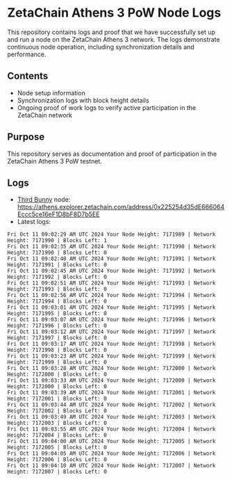 # ZetaChain Athens 3 PoW Node Logs
This repository contains logs and proof that we have successfully set up and run a node on the ZetaChain Athens 3 network. The logs demonstrate continuous node operation, including synchronization details and performance.

## Contents
- Node setup information
- Synchronization logs with block height details
- Ongoing proof of work logs to verify active participation in the ZetaChain network

## Purpose
This repository serves as documentation and proof of participation in the ZetaChain Athens 3 PoW testnet.

## Logs

- [Third Bunny](https://thirdbunny.xyz/) node: https://athens.explorer.zetachain.com/address/0x225254d35dE666064Eccc5ce16eF1D8bF8D7b5EE
- Latest logs:
```
Fri Oct 11 09:02:29 AM UTC 2024 Your Node Height: 7171989 | Network Height: 7171990 | Blocks Left: 1
Fri Oct 11 09:02:35 AM UTC 2024 Your Node Height: 7171990 | Network Height: 7171990 | Blocks Left: 0
Fri Oct 11 09:02:40 AM UTC 2024 Your Node Height: 7171991 | Network Height: 7171991 | Blocks Left: 0
Fri Oct 11 09:02:45 AM UTC 2024 Your Node Height: 7171992 | Network Height: 7171992 | Blocks Left: 0
Fri Oct 11 09:02:51 AM UTC 2024 Your Node Height: 7171993 | Network Height: 7171993 | Blocks Left: 0
Fri Oct 11 09:02:56 AM UTC 2024 Your Node Height: 7171994 | Network Height: 7171994 | Blocks Left: 0
Fri Oct 11 09:03:01 AM UTC 2024 Your Node Height: 7171995 | Network Height: 7171995 | Blocks Left: 0
Fri Oct 11 09:03:07 AM UTC 2024 Your Node Height: 7171996 | Network Height: 7171996 | Blocks Left: 0
Fri Oct 11 09:03:12 AM UTC 2024 Your Node Height: 7171997 | Network Height: 7171997 | Blocks Left: 0
Fri Oct 11 09:03:17 AM UTC 2024 Your Node Height: 7171998 | Network Height: 7171998 | Blocks Left: 0
Fri Oct 11 09:03:23 AM UTC 2024 Your Node Height: 7171999 | Network Height: 7171999 | Blocks Left: 0
Fri Oct 11 09:03:28 AM UTC 2024 Your Node Height: 7172000 | Network Height: 7172000 | Blocks Left: 0
Fri Oct 11 09:03:33 AM UTC 2024 Your Node Height: 7172000 | Network Height: 7172000 | Blocks Left: 0
Fri Oct 11 09:03:39 AM UTC 2024 Your Node Height: 7172001 | Network Height: 7172001 | Blocks Left: 0
Fri Oct 11 09:03:44 AM UTC 2024 Your Node Height: 7172002 | Network Height: 7172002 | Blocks Left: 0
Fri Oct 11 09:03:49 AM UTC 2024 Your Node Height: 7172003 | Network Height: 7172003 | Blocks Left: 0
Fri Oct 11 09:03:55 AM UTC 2024 Your Node Height: 7172004 | Network Height: 7172004 | Blocks Left: 0
Fri Oct 11 09:04:00 AM UTC 2024 Your Node Height: 7172005 | Network Height: 7172005 | Blocks Left: 0
Fri Oct 11 09:04:05 AM UTC 2024 Your Node Height: 7172006 | Network Height: 7172006 | Blocks Left: 0
Fri Oct 11 09:04:10 AM UTC 2024 Your Node Height: 7172007 | Network Height: 7172007 | Blocks Left: 0
```
